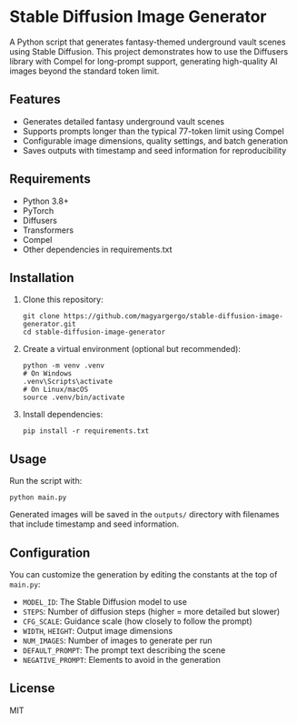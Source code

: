 # Stable Diffusion Image Generator

A Python script that generates fantasy-themed underground vault scenes using Stable Diffusion. This project demonstrates how to use the Diffusers library with Compel for long-prompt support, generating high-quality AI images beyond the standard token limit.

## Features

- Generates detailed fantasy underground vault scenes
- Supports prompts longer than the typical 77-token limit using Compel
- Configurable image dimensions, quality settings, and batch generation
- Saves outputs with timestamp and seed information for reproducibility

## Requirements

- Python 3.8+
- PyTorch
- Diffusers
- Transformers
- Compel
- Other dependencies in requirements.txt

## Installation

1. Clone this repository:
   ```
   git clone https://github.com/magyargergo/stable-diffusion-image-generator.git
   cd stable-diffusion-image-generator
   ```

2. Create a virtual environment (optional but recommended):
   ```
   python -m venv .venv
   # On Windows
   .venv\Scripts\activate
   # On Linux/macOS
   source .venv/bin/activate
   ```

3. Install dependencies:
   ```
   pip install -r requirements.txt
   ```

## Usage

Run the script with:

```
python main.py
```

Generated images will be saved in the `outputs/` directory with filenames that include timestamp and seed information.

## Configuration

You can customize the generation by editing the constants at the top of `main.py`:

- `MODEL_ID`: The Stable Diffusion model to use
- `STEPS`: Number of diffusion steps (higher = more detailed but slower)
- `CFG_SCALE`: Guidance scale (how closely to follow the prompt)
- `WIDTH`, `HEIGHT`: Output image dimensions
- `NUM_IMAGES`: Number of images to generate per run
- `DEFAULT_PROMPT`: The prompt text describing the scene
- `NEGATIVE_PROMPT`: Elements to avoid in the generation

## License

MIT 